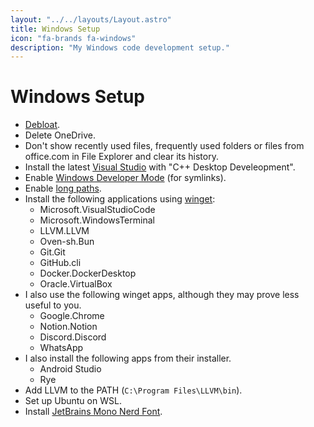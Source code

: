 ```yaml
---
layout: "../../layouts/Layout.astro"
title: Windows Setup
icon: "fa-brands fa-windows"
description: "My Windows code development setup."
---
```


# Windows Setup

-   [Debloat](https://github.com/Raphire/Win11Debloat).
-   Delete OneDrive.
-   Don't show recently used files, frequently used folders or files from office.com in File Explorer and clear its history.
-   Install the latest [Visual Studio](https://visualstudio.microsoft.com/downloads/) with "C++ Desktop Develeopment".
-   Enable [Windows Developer Mode](https://learn.microsoft.com/en-us/windows/apps/get-started/enable-your-device-for-development) (for symlinks).
-   Enable [long paths](https://www.autodesk.com/support/technical/article/caas/sfdcarticles/sfdcarticles/The-Windows-10-default-path-length-limitation-MAX-PATH-is-256-characters.html).
-   Install the following applications using [winget](https://github.com/microsoft/winget-cli):
    -   Microsoft.VisualStudioCode
    -   Microsoft.WindowsTerminal
    -   LLVM.LLVM
    -   Oven-sh.Bun
    -   Git.Git
    -   GitHub.cli
    -   Docker.DockerDesktop
    -   Oracle.VirtualBox
-   I also use the following winget apps, although they may prove less useful to you.
    -   Google.Chrome
    -   Notion.Notion
    -   Discord.Discord
    -   WhatsApp
-   I also install the following apps from their installer.
    -   Android Studio
    -   Rye
-   Add LLVM to the PATH (`C:\Program Files\LLVM\bin`).
-   Set up Ubuntu on WSL.
-   Install [JetBrains Mono Nerd Font](https://www.nerdfonts.com/font-downloads).
